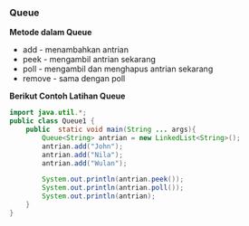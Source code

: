 ### Queue 


**Metode dalam Queue**
- add - menambahkan antrian
- peek - mengambil antrian sekarang
- poll - mengambil dan menghapus antrian sekarang
- remove - sama dengan poll

**Berikut Contoh Latihan Queue**
```java
import java.util.*;
public class Queue1 {
    public  static void main(String ... args){
        Queue<String> antrian = new LinkedList<String>();
        antrian.add("John");
        antrian.add("Nila");
        antrian.add("Wulan");

        System.out.println(antrian.peek());
        System.out.println(antrian.poll());
        System.out.println(antrian);
    }
}

```
